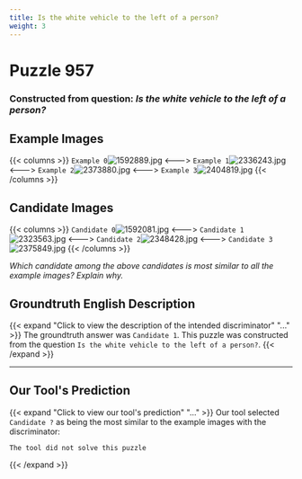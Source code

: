 ```yaml
---
title: Is the white vehicle to the left of a person?
weight: 3
---
```


# Puzzle 957
### Constructed from question: _Is the white vehicle to the left of a person?_


## Example Images
{{< columns >}}
`Example 0`![1592889.jpg](/gqa_images/1592889.jpg)
<--->
`Example 1`![2336243.jpg](/gqa_images/2336243.jpg)
<--->
`Example 2`![2373880.jpg](/gqa_images/2373880.jpg)
<--->
`Example 3`![2404819.jpg](/gqa_images/2404819.jpg)
{{< /columns >}}

## Candidate Images
{{< columns >}}
`Candidate 0`![1592081.jpg](/gqa_images/1592081.jpg)
<--->
`Candidate 1`![2323563.jpg](/gqa_images/2323563.jpg)
<--->
`Candidate 2`![2348428.jpg](/gqa_images/2348428.jpg)
<--->
`Candidate 3`![2375849.jpg](/gqa_images/2375849.jpg)
{{< /columns >}}

*Which candidate among the above candidates is most similar to all the example images? Explain why.*

## Groundtruth English Description

{{< expand "Click to view the description of the intended discriminator" "..." >}}
The groundtruth answer was `Candidate 1`. This puzzle was constructed from the question `Is the white vehicle to the left of a person?`.
{{< /expand >}}

---

## Our Tool's Prediction

{{< expand "Click to view our tool's prediction" "..." >}}
Our tool selected `Candidate ?` as being the most similar to the example images with the discriminator:
```plaintext
The tool did not solve this puzzle
```
{{< /expand >}}

